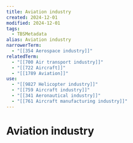 ```yaml
---
title: Aviation industry
created: 2024-12-01
modified: 2024-12-01
tags:
  - TBSMetadata
alias: Aviation industry
narrowerTerm:
  - "[[354 Aerospace industry]]"
relatedTerm:
  - "[[700 Air transport industry]]"
  - "[[722 Aircraft]]"
  - "[[1789 Aviation]]"
use:
  - "[[9827 Helicopter industry]]"
  - "[[759 Aircraft industry]]"
  - "[[341 Aeronautical industry]]"
  - "[[761 Aircraft manufacturing industry]]"
---
```

# Aviation industry
